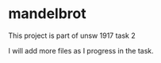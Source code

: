 # mandelbrot
This project is part of unsw 1917 task 2 

I will add more files as I progress in the task.
